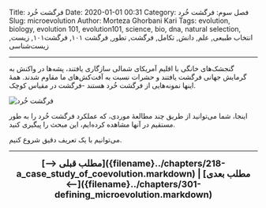 Title: فرگشت خُرد
Date: 2020-01-01 00:31
Category: فصل سوم: فرگشت خُرد
Slug: microevolution
Author: Morteza Ghorbani Kari
Tags: evolution, biology, evolution 101, evolution101, science, bio, dna, natural selection, انتخاب طبیعی, علم, دانش, تکامل, فرگشت, تطور, فرگشت ۱۰۱, فرگشت۱۰۱, زیست, زیست‌شناسی

------
گنجشک‌های خانگی با اقلیم آمریکای شمالی سازگاری یافتند، پشه‌ها در واکنش به گرمایش جهانی فرگشت یافتند و حشرات نسبت به آفت‌کش‌های ما مقاوم شدند. همهٔ اینها نمونه‌هایی از فرگشت خُرد هستند -فرگشت در مقیاس کوچک.

![فرگشت خُرد]({static}/images/36-1.gif)

اینجا، شما می‌توانید از طریق چند مطالعهٔ موردی، که عملکرد فرگشت خُرد را به طور مستقیم در آنها مشاهده کرده‌ایم، این مبحث را پیگیری کنید.

می‌توانیم با یک تعریف دقیق شروع کنیم.

------
<center>
    <font size="4">
        <b>
            [⟶ مطلب قبلی]({filename}../chapters/218-a_case_study_of_coevolution.markdown) | [مطلب بعدی ⟵]({filename}../chapters/301-defining_microevolution.markdown) 
        </b>
    </font>
</center>